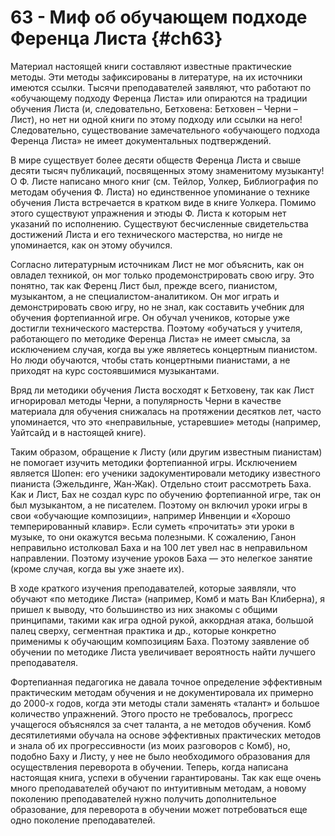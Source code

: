 # 63 - Миф об обучающем подходе Ференца Листа {#ch63}

Материал настоящей книги составляют известные практические методы. Эти методы зафиксированы в литературе, на их источники имеются ссылки. Тысячи преподавателей заявляют, что работают по «обучающему подходу Ференца Листа» или опираются на традиции обучения Листа (и, следовательно, Бетховена: Бетховен – Черни – Лист), но нет ни одной книги по этому подходу или ссылки на него! Следовательно, существование замечательного «обучающего подхода Ференца Листа» не имеет документальных подтверждений.

В мире существует более десяти обществ Ференца Листа и свыше десяти тысяч публикаций, посвященных этому знаменитому музыканту! О Ф. Листе написано много книг (см. Тейлор, Уолкер, Библиография по методам обучения Ф. Листа) но единственное упоминание о технике обучения Листа встречается в кратком виде в книге Уолкера. Помимо этого существуют упражнения и этюды Ф. Листа к которым нет указаний по исполнению. Существуют бесчисленные свидетельства достижений Листа и его технического мастерства, но нигде не упоминается, как он этому обучился.

Согласно литературным источникам Лист не мог объяснить, как он овладел техникой, он мог только продемонстрировать свою игру. Это понятно, так как Ференц Лист был, прежде всего, пианистом, музыкантом, а не специалистом-аналитиком. Он мог играть и демонстрировать свою игру, но не знал, как составить учебник для обучения фортепианной игре. Он обучал учеников, которые уже достигли технического мастерства. Поэтому «обучаться у учителя, работающего по методике Ференца Листа» не имеет смысла, за исключением случая, когда вы уже являетесь концертным пианистом. Но люди обучаются, чтобы стать концертными пианистами, а не приходят на курс состоявшимися музыкантами.

Вряд ли методики обучения Листа восходят к Бетховену, так как Лист игнорировал методы Черни, а популярность Черни в качестве материала для обучения снижалась на протяжении десятков лет, часто упоминается, что это «неправильные, устаревшие» методы (например, Уайтсайд и в настоящей книге).

Таким образом, обращение к Листу (или другим известным пианистам) не помогает изучить методики фортепианной игры. Исключением является Шопен: его ученики задокументировали методику известного пианиста (Эжельдинге, Жан-Жак). Отдельно стоит рассмотреть Баха. Как и Лист, Бах не создал курс по обучению фортепианной игре, так он был музыкантом, а не писателем. Поэтому он включил уроки игры в свои «обучающие композиции», например Инвенции и «Хорошо темперированный клавир». Если суметь «прочитать» эти уроки в музыке, то они окажутся весьма полезными. К сожалению, Ганон неправильно истолковал Баха и на 100 лет увел нас в неправильном направлении. Поэтому изучение уроков Баха — это нелегкое занятие (кроме случая, когда вы уже знаете их).

В ходе краткого изучения преподавателей, которые заявляли, что обучают «по методике Листа» (например, Комб и мать Ван Клиберна), я пришел к выводу, что большинство из них знакомы с общими принципами, такими как игра одной рукой, аккордная атака, большой палец сверху, сегментная практика и др., которые конкретно применимы к обучающим композициям Баха. Поэтому заявление об обучении по методике Листа увеличивает вероятность найти лучшего преподавателя.

Фортепианная педагогика не давала точное определение эффективным практическим методам обучения и не документировала их примерно до 2000-х годов, когда эти методы стали заменять «талант» и большое количество упражнений. Этого просто не требовалось, прогресс учащегося объяснялся за счет таланта, а не методов обучения. Комб десятилетиями обучала на основе эффективных практических методов и знала об их прогрессивности (из моих разговоров с Комб), но, подобно Баху и Листу, у нее не было необходимого образования для осуществления переворота в обучении. Теперь, когда написана настоящая книга, успехи в обучении гарантированы. Так как еще очень много преподавателей обучают по интуитивным методам, а новому поколению преподавателей нужно получить дополнительное образование, для переворота в обучении может потребоваться еще одно поколение преподавателей.
